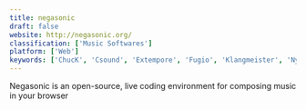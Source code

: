 ```yaml
---
title: negasonic
draft: false 
website: http://negasonic.org/
classification: ['Music Softwares']
platform: ['Web']
keywords: ['ChucK', 'Csound', 'Extempore', 'Fugio', 'Klangmeister', 'Nyquist', 'Orca', 'Overtone', 'Pure Data', 'Pyo', 'Sonic Pi', 'SunVox', 'SuperCollider', 'TouchDesigner', 'VCV Rack', 'Vuo', 'Wavepot']
---
```

Negasonic is an open-source, live coding environment for composing music in your browser